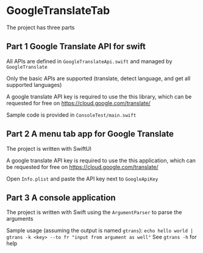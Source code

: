 # GoogleTranslateTab

The project has three parts

## Part 1 Google Translate API for swift

All APIs are defined in `GoogleTranslateApi.swift` and managed by `GoogleTranslate`

Only the basic APIs are supported (translate, detect language, and get all supported languages)

A google translate API key is required to use the this library, which can be requested for free on https://cloud.google.com/translate/

Sample code is provided in `ConsoleTest/main.swift`

## Part 2 A menu tab app for Google Translate

The project is written with SwiftUI

A google translate API key is required to use the this application, which can be requested for free on https://cloud.google.com/translate/

Open `Info.plist` and paste the API key next to `GoogleApiKey`

## Part 3 A console application

The project is written with Swift using the `ArgumentParser` to parse the arguments

Sample usage (assuming the output is named `gtrans`): `echo hello world | gtrans -k <key> --to fr "input from argument as well"`
See `gtrans -h` for help
